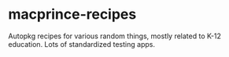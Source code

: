 # macprince-recipes
Autopkg recipes for various random things, mostly related to K-12 education. Lots of standardized testing apps.
